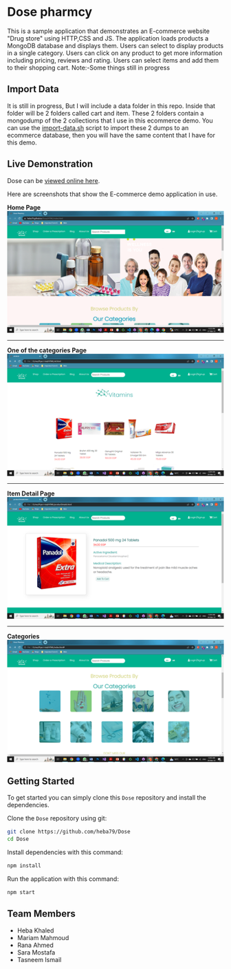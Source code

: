 
# Dose pharmcy

This is a sample application that demonstrates an E-commerce website "Drug store" using HTTP,CSS and JS. The application loads 
products a MongoDB database and displays them. Users can select to display products in a single category. Users can 
click on any product to get more information including pricing, reviews and rating. Users can select items and 
add them to their shopping cart.
Note:-Some things still in progress

## Import Data
It is still in progress, But I will include a data folder in this repo. Inside that folder will be 2 folders called cart and item. These 2 folders contain a mongodump of the 2 collections that I use in this ecommerce demo. You can use the [import-data.sh](data/import-data.sh) script to import these 2 dumps to an ecommerce database, then you will have the same content that I have for this demo.

## Live Demonstration

Dose can be [viewed online here](https://heba79.github.io/Dose/HTML/index.html).

Here are screenshots that show the E-commerce demo application in use.

**Home Page**
![Home Page](IMAGES/HomePage.png?raw=true "Optional Title")

---

**One of the categories Page**
![Category](IMAGES/Category.png?raw=true "Optional Title")

---

**Item Detail Page**
![Item Detail](IMAGES/productsDetails.png?raw=true "Optional Title")

---

**Categories**
![Categories](IMAGES/Categories.png?raw=true "Optional Title")


## Getting Started
To get started  you can simply clone this `Dose` repository and install the dependencies.

Clone the `Dose` repository using git:

```bash
git clone https://github.com/heba79/Dose
cd Dose
```

Install dependencies with this command:
```bash
npm install
```

Run the application with this command:
```bash
npm start
```

## Team Members
* Heba Khaled
* Mariam Mahmoud
* Rana Ahmed
* Sara Mostafa
* Tasneem Ismail

